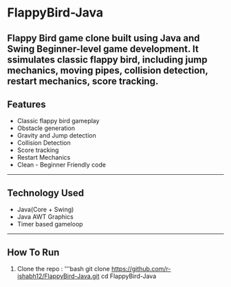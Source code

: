 # FlappyBird-Java
Flappy Bird  game clone built using Java and Swing Beginner-level game development. It ssimulates classic flappy bird, including jump mechanics, moving pipes, collision detection, restart mechanics, score tracking.
-----
## Features
- Classic flappy bird gameplay
- Obstacle generation
- Gravity and Jump detection
- Collision Detection
- Score tracking
- Restart Mechanics
- Clean - Beginner Friendly code
-----
## Technology Used
- Java(Core + Swing)
- Java AWT Graphics
- Timer based gameloop

-----

## How To Run

1. Clone the repo :
'''bash
git clone https://github.com/r-ishabh12/FlappyBird-Java.git
cd FlappyBird-Java


